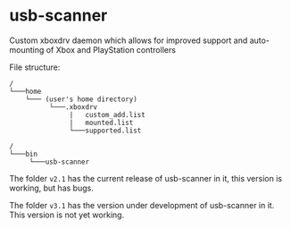 # usb-scanner
Custom xboxdrv daemon which allows for improved support and auto-mounting of Xbox and PlayStation controllers

File structure:
```
/
└───home
    └─── (user's home directory)
          └───.xboxdrv
               |   custom_add.list
               |   mounted.list
               └───supported.list

/
└───bin
     └───usb-scanner
```

The folder `v2.1` has the current release of usb-scanner in it, this version is working, but has bugs.

The folder `v3.1` has the version under development of usb-scanner in it. This version is not yet working.
